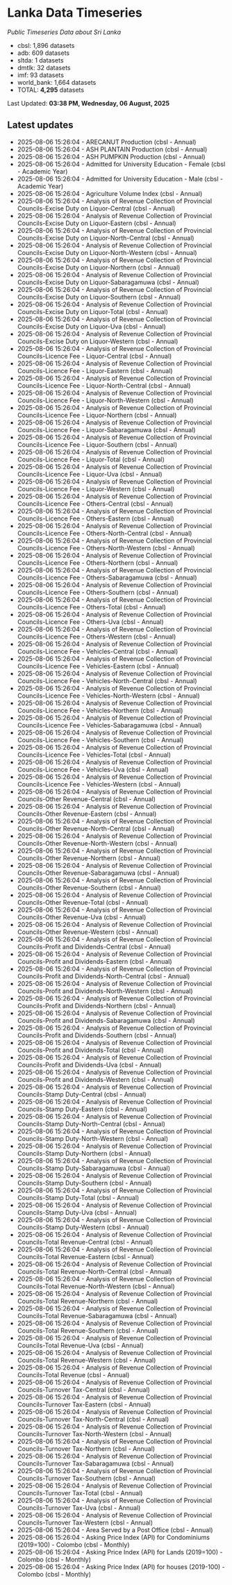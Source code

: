 # Lanka Data Timeseries
*Public Timeseries Data about Sri Lanka*

* cbsl: 1,896 datasets
* adb: 609 datasets
* sltda: 1 datasets
* dmtlk: 32 datasets
* imf: 93 datasets
* world_bank: 1,664 datasets
* TOTAL: **4,295** datasets

Last Updated: **03:38 PM, Wednesday, 06 August, 2025**

## Latest updates

* 2025-08-06 15:26:04 - ARECANUT Production (cbsl - Annual)
* 2025-08-06 15:26:04 - ASH PLANTAIN Production (cbsl - Annual)
* 2025-08-06 15:26:04 - ASH PUMPKIN Production (cbsl - Annual)
* 2025-08-06 15:26:04 - Admitted for University Education - Female (cbsl - Academic Year)
* 2025-08-06 15:26:04 - Admitted for University Education - Male (cbsl - Academic Year)
* 2025-08-06 15:26:04 - Agriculture Volume Index (cbsl - Annual)
* 2025-08-06 15:26:04 - Analysis of Revenue Collection of Provincial Councils-Excise Duty on Liquor-Central (cbsl - Annual)
* 2025-08-06 15:26:04 - Analysis of Revenue Collection of Provincial Councils-Excise Duty on Liquor-Eastern (cbsl - Annual)
* 2025-08-06 15:26:04 - Analysis of Revenue Collection of Provincial Councils-Excise Duty on Liquor-North-Central (cbsl - Annual)
* 2025-08-06 15:26:04 - Analysis of Revenue Collection of Provincial Councils-Excise Duty on Liquor-North-Western (cbsl - Annual)
* 2025-08-06 15:26:04 - Analysis of Revenue Collection of Provincial Councils-Excise Duty on Liquor-Northern (cbsl - Annual)
* 2025-08-06 15:26:04 - Analysis of Revenue Collection of Provincial Councils-Excise Duty on Liquor-Sabaragamuwa (cbsl - Annual)
* 2025-08-06 15:26:04 - Analysis of Revenue Collection of Provincial Councils-Excise Duty on Liquor-Southern (cbsl - Annual)
* 2025-08-06 15:26:04 - Analysis of Revenue Collection of Provincial Councils-Excise Duty on Liquor-Total (cbsl - Annual)
* 2025-08-06 15:26:04 - Analysis of Revenue Collection of Provincial Councils-Excise Duty on Liquor-Uva (cbsl - Annual)
* 2025-08-06 15:26:04 - Analysis of Revenue Collection of Provincial Councils-Excise Duty on Liquor-Western (cbsl - Annual)
* 2025-08-06 15:26:04 - Analysis of Revenue Collection of Provincial Councils-Licence Fee - Liquor-Central (cbsl - Annual)
* 2025-08-06 15:26:04 - Analysis of Revenue Collection of Provincial Councils-Licence Fee - Liquor-Eastern (cbsl - Annual)
* 2025-08-06 15:26:04 - Analysis of Revenue Collection of Provincial Councils-Licence Fee - Liquor-North-Central (cbsl - Annual)
* 2025-08-06 15:26:04 - Analysis of Revenue Collection of Provincial Councils-Licence Fee - Liquor-North-Western (cbsl - Annual)
* 2025-08-06 15:26:04 - Analysis of Revenue Collection of Provincial Councils-Licence Fee - Liquor-Northern (cbsl - Annual)
* 2025-08-06 15:26:04 - Analysis of Revenue Collection of Provincial Councils-Licence Fee - Liquor-Sabaragamuwa (cbsl - Annual)
* 2025-08-06 15:26:04 - Analysis of Revenue Collection of Provincial Councils-Licence Fee - Liquor-Southern (cbsl - Annual)
* 2025-08-06 15:26:04 - Analysis of Revenue Collection of Provincial Councils-Licence Fee - Liquor-Total (cbsl - Annual)
* 2025-08-06 15:26:04 - Analysis of Revenue Collection of Provincial Councils-Licence Fee - Liquor-Uva (cbsl - Annual)
* 2025-08-06 15:26:04 - Analysis of Revenue Collection of Provincial Councils-Licence Fee - Liquor-Western (cbsl - Annual)
* 2025-08-06 15:26:04 - Analysis of Revenue Collection of Provincial Councils-Licence Fee - Others-Central (cbsl - Annual)
* 2025-08-06 15:26:04 - Analysis of Revenue Collection of Provincial Councils-Licence Fee - Others-Eastern (cbsl - Annual)
* 2025-08-06 15:26:04 - Analysis of Revenue Collection of Provincial Councils-Licence Fee - Others-North-Central (cbsl - Annual)
* 2025-08-06 15:26:04 - Analysis of Revenue Collection of Provincial Councils-Licence Fee - Others-North-Western (cbsl - Annual)
* 2025-08-06 15:26:04 - Analysis of Revenue Collection of Provincial Councils-Licence Fee - Others-Northern (cbsl - Annual)
* 2025-08-06 15:26:04 - Analysis of Revenue Collection of Provincial Councils-Licence Fee - Others-Sabaragamuwa (cbsl - Annual)
* 2025-08-06 15:26:04 - Analysis of Revenue Collection of Provincial Councils-Licence Fee - Others-Southern (cbsl - Annual)
* 2025-08-06 15:26:04 - Analysis of Revenue Collection of Provincial Councils-Licence Fee - Others-Total (cbsl - Annual)
* 2025-08-06 15:26:04 - Analysis of Revenue Collection of Provincial Councils-Licence Fee - Others-Uva (cbsl - Annual)
* 2025-08-06 15:26:04 - Analysis of Revenue Collection of Provincial Councils-Licence Fee - Others-Western (cbsl - Annual)
* 2025-08-06 15:26:04 - Analysis of Revenue Collection of Provincial Councils-Licence Fee - Vehicles-Central (cbsl - Annual)
* 2025-08-06 15:26:04 - Analysis of Revenue Collection of Provincial Councils-Licence Fee - Vehicles-Eastern (cbsl - Annual)
* 2025-08-06 15:26:04 - Analysis of Revenue Collection of Provincial Councils-Licence Fee - Vehicles-North-Central (cbsl - Annual)
* 2025-08-06 15:26:04 - Analysis of Revenue Collection of Provincial Councils-Licence Fee - Vehicles-North-Western (cbsl - Annual)
* 2025-08-06 15:26:04 - Analysis of Revenue Collection of Provincial Councils-Licence Fee - Vehicles-Northern (cbsl - Annual)
* 2025-08-06 15:26:04 - Analysis of Revenue Collection of Provincial Councils-Licence Fee - Vehicles-Sabaragamuwa (cbsl - Annual)
* 2025-08-06 15:26:04 - Analysis of Revenue Collection of Provincial Councils-Licence Fee - Vehicles-Southern (cbsl - Annual)
* 2025-08-06 15:26:04 - Analysis of Revenue Collection of Provincial Councils-Licence Fee - Vehicles-Total (cbsl - Annual)
* 2025-08-06 15:26:04 - Analysis of Revenue Collection of Provincial Councils-Licence Fee - Vehicles-Uva (cbsl - Annual)
* 2025-08-06 15:26:04 - Analysis of Revenue Collection of Provincial Councils-Licence Fee - Vehicles-Western (cbsl - Annual)
* 2025-08-06 15:26:04 - Analysis of Revenue Collection of Provincial Councils-Other Revenue-Central (cbsl - Annual)
* 2025-08-06 15:26:04 - Analysis of Revenue Collection of Provincial Councils-Other Revenue-Eastern (cbsl - Annual)
* 2025-08-06 15:26:04 - Analysis of Revenue Collection of Provincial Councils-Other Revenue-North-Central (cbsl - Annual)
* 2025-08-06 15:26:04 - Analysis of Revenue Collection of Provincial Councils-Other Revenue-North-Western (cbsl - Annual)
* 2025-08-06 15:26:04 - Analysis of Revenue Collection of Provincial Councils-Other Revenue-Northern (cbsl - Annual)
* 2025-08-06 15:26:04 - Analysis of Revenue Collection of Provincial Councils-Other Revenue-Sabaragamuwa (cbsl - Annual)
* 2025-08-06 15:26:04 - Analysis of Revenue Collection of Provincial Councils-Other Revenue-Southern (cbsl - Annual)
* 2025-08-06 15:26:04 - Analysis of Revenue Collection of Provincial Councils-Other Revenue-Total (cbsl - Annual)
* 2025-08-06 15:26:04 - Analysis of Revenue Collection of Provincial Councils-Other Revenue-Uva (cbsl - Annual)
* 2025-08-06 15:26:04 - Analysis of Revenue Collection of Provincial Councils-Other Revenue-Western (cbsl - Annual)
* 2025-08-06 15:26:04 - Analysis of Revenue Collection of Provincial Councils-Profit and Dividends-Central (cbsl - Annual)
* 2025-08-06 15:26:04 - Analysis of Revenue Collection of Provincial Councils-Profit and Dividends-Eastern (cbsl - Annual)
* 2025-08-06 15:26:04 - Analysis of Revenue Collection of Provincial Councils-Profit and Dividends-North-Central (cbsl - Annual)
* 2025-08-06 15:26:04 - Analysis of Revenue Collection of Provincial Councils-Profit and Dividends-North-Western (cbsl - Annual)
* 2025-08-06 15:26:04 - Analysis of Revenue Collection of Provincial Councils-Profit and Dividends-Northern (cbsl - Annual)
* 2025-08-06 15:26:04 - Analysis of Revenue Collection of Provincial Councils-Profit and Dividends-Sabaragamuwa (cbsl - Annual)
* 2025-08-06 15:26:04 - Analysis of Revenue Collection of Provincial Councils-Profit and Dividends-Southern (cbsl - Annual)
* 2025-08-06 15:26:04 - Analysis of Revenue Collection of Provincial Councils-Profit and Dividends-Total (cbsl - Annual)
* 2025-08-06 15:26:04 - Analysis of Revenue Collection of Provincial Councils-Profit and Dividends-Uva (cbsl - Annual)
* 2025-08-06 15:26:04 - Analysis of Revenue Collection of Provincial Councils-Profit and Dividends-Western (cbsl - Annual)
* 2025-08-06 15:26:04 - Analysis of Revenue Collection of Provincial Councils-Stamp Duty-Central (cbsl - Annual)
* 2025-08-06 15:26:04 - Analysis of Revenue Collection of Provincial Councils-Stamp Duty-Eastern (cbsl - Annual)
* 2025-08-06 15:26:04 - Analysis of Revenue Collection of Provincial Councils-Stamp Duty-North-Central (cbsl - Annual)
* 2025-08-06 15:26:04 - Analysis of Revenue Collection of Provincial Councils-Stamp Duty-North-Western (cbsl - Annual)
* 2025-08-06 15:26:04 - Analysis of Revenue Collection of Provincial Councils-Stamp Duty-Northern (cbsl - Annual)
* 2025-08-06 15:26:04 - Analysis of Revenue Collection of Provincial Councils-Stamp Duty-Sabaragamuwa (cbsl - Annual)
* 2025-08-06 15:26:04 - Analysis of Revenue Collection of Provincial Councils-Stamp Duty-Southern (cbsl - Annual)
* 2025-08-06 15:26:04 - Analysis of Revenue Collection of Provincial Councils-Stamp Duty-Total (cbsl - Annual)
* 2025-08-06 15:26:04 - Analysis of Revenue Collection of Provincial Councils-Stamp Duty-Uva (cbsl - Annual)
* 2025-08-06 15:26:04 - Analysis of Revenue Collection of Provincial Councils-Stamp Duty-Western (cbsl - Annual)
* 2025-08-06 15:26:04 - Analysis of Revenue Collection of Provincial Councils-Total Revenue-Central (cbsl - Annual)
* 2025-08-06 15:26:04 - Analysis of Revenue Collection of Provincial Councils-Total Revenue-Eastern (cbsl - Annual)
* 2025-08-06 15:26:04 - Analysis of Revenue Collection of Provincial Councils-Total Revenue-North-Central (cbsl - Annual)
* 2025-08-06 15:26:04 - Analysis of Revenue Collection of Provincial Councils-Total Revenue-North-Western (cbsl - Annual)
* 2025-08-06 15:26:04 - Analysis of Revenue Collection of Provincial Councils-Total Revenue-Northern (cbsl - Annual)
* 2025-08-06 15:26:04 - Analysis of Revenue Collection of Provincial Councils-Total Revenue-Sabaragamuwa (cbsl - Annual)
* 2025-08-06 15:26:04 - Analysis of Revenue Collection of Provincial Councils-Total Revenue-Southern (cbsl - Annual)
* 2025-08-06 15:26:04 - Analysis of Revenue Collection of Provincial Councils-Total Revenue-Uva (cbsl - Annual)
* 2025-08-06 15:26:04 - Analysis of Revenue Collection of Provincial Councils-Total Revenue-Western (cbsl - Annual)
* 2025-08-06 15:26:04 - Analysis of Revenue Collection of Provincial Councils-Total Revenue (cbsl - Annual)
* 2025-08-06 15:26:04 - Analysis of Revenue Collection of Provincial Councils-Turnover Tax-Central (cbsl - Annual)
* 2025-08-06 15:26:04 - Analysis of Revenue Collection of Provincial Councils-Turnover Tax-Eastern (cbsl - Annual)
* 2025-08-06 15:26:04 - Analysis of Revenue Collection of Provincial Councils-Turnover Tax-North-Central (cbsl - Annual)
* 2025-08-06 15:26:04 - Analysis of Revenue Collection of Provincial Councils-Turnover Tax-North-Western (cbsl - Annual)
* 2025-08-06 15:26:04 - Analysis of Revenue Collection of Provincial Councils-Turnover Tax-Northern (cbsl - Annual)
* 2025-08-06 15:26:04 - Analysis of Revenue Collection of Provincial Councils-Turnover Tax-Sabaragamuwa (cbsl - Annual)
* 2025-08-06 15:26:04 - Analysis of Revenue Collection of Provincial Councils-Turnover Tax-Southern (cbsl - Annual)
* 2025-08-06 15:26:04 - Analysis of Revenue Collection of Provincial Councils-Turnover Tax-Total (cbsl - Annual)
* 2025-08-06 15:26:04 - Analysis of Revenue Collection of Provincial Councils-Turnover Tax-Uva (cbsl - Annual)
* 2025-08-06 15:26:04 - Analysis of Revenue Collection of Provincial Councils-Turnover Tax-Western (cbsl - Annual)
* 2025-08-06 15:26:04 - Area Served by a Post Office (cbsl - Annual)
* 2025-08-06 15:26:04 - Asking Price Index (API) for Condominiums (2019=100) - Colombo (cbsl - Monthly)
* 2025-08-06 15:26:04 - Asking Price Index (API) for Lands (2019=100) - Colombo (cbsl - Monthly)
* 2025-08-06 15:26:04 - Asking Price Index (API) for houses (2019-100) - Colombo (cbsl - Monthly)